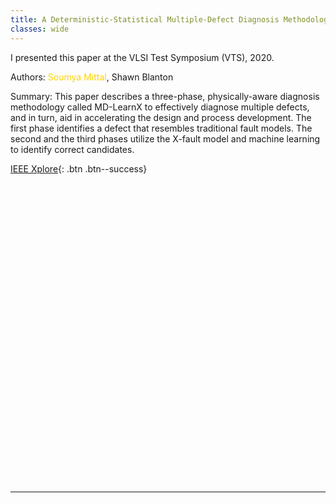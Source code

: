 ```yaml
---
title: A Deterministic-Statistical Multiple-Defect Diagnosis Methodology
classes: wide
---
```


I presented this paper at the VLSI Test Symposium (VTS), 2020.

Authors: <span style="color:#ffd300">Soumya Mittal</span>, Shawn Blanton

Summary: This paper describes a three-phase, physically-aware diagnosis methodology called MD-LearnX to effectively diagnose multiple defects, and in turn, aid in accelerating the design and process development. The first phase identifies a defect that resembles traditional fault models. The second and the third phases utilize the X-fault model and machine learning to identify correct candidates.  

[IEEE Xplore](https://ieeexplore.ieee.org/document/9107603){: .btn .btn--success}

<div id="adobe-dc-view" style="height: 480px"></div>
<script src="https://documentservices.adobe.com/view-sdk/viewer.js"></script>
<script type="text/javascript">
  document.addEventListener("adobe_dc_view_sdk.ready", function(){
    var adobeDCView = new AdobeDC.View({clientId: "b92bfd344a0744ef8ffd3e72979d4c40", divId: "adobe-dc-view"});
    adobeDCView.previewFile({
      content:{location: {url: "/assets/pdf/a-deterministic-statistical-multiple-defect-diagnosis-methodology-vts20-paper.pdf"}},
      metaData:{fileName: "a-deterministic-statistical-multiple-defect-diagnosis-methodology-vts20-paper.pdf"}
    }, { embedMode: "FULL_WINDOW", defaultViewMode: "FIT_PAGE", showAnnotationTools: true, showDownloadPDF: true });
  });
</script>

---
